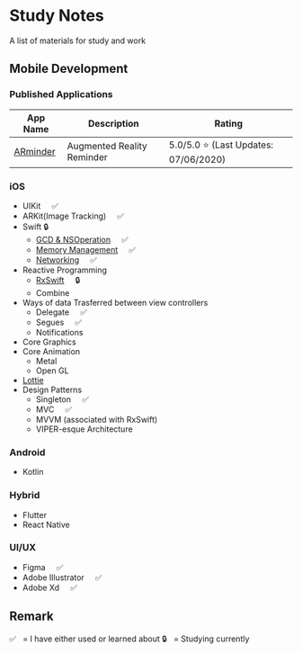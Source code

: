 # Study Notes
A list of materials for study and work

## Mobile Development

### Published Applications
App Name | Description | Rating
-------- | ----------  | ----------
<a href="https://apps.apple.com/tt/app/arminder/id1521786711">ARminder</a> | Augmented Reality Reminder | 5.0/5.0 ⭐ (Last Updates: 07/06/2020)


### iOS
- UIKit    &nbsp; &nbsp; ✅
- ARKit(Image Tracking)   &nbsp; &nbsp; ✅
- Swift  🔒
    - [GCD & NSOperation](Swifty&#32;Notes/GCD&#32;&&#32;NSOperation.md)  &nbsp; &nbsp; ✅
    - <a href="https://github.com/dks333/Study-Notes/blob/master/Swifty%20Notes/Automatic%20Reference%20Counting%20(ARC).md">Memory Management</a> &nbsp; &nbsp;  ✅
    - [Networking](Swifty&#32;Notes/Network.md)  &nbsp; &nbsp; ✅
- Reactive Programming
    - [RxSwift](Swifty&#32;Notes/RxSwift.md)  &nbsp; &nbsp; 🔒
    - Combine
- Ways of data Trasferred between view controllers
    - Delegate  &nbsp; &nbsp; ✅
    - Segues  &nbsp; &nbsp;  ✅
    - Notifications
- Core Graphics
- Core Animation
    - Metal
    - Open GL
- <a href="http://airbnb.io/lottie/#/README">Lottie</a>
- Design Patterns
   - Singleton   &nbsp; &nbsp; ✅
   - MVC   &nbsp; &nbsp; ✅
   - MVVM (associated with RxSwift)
   - VIPER-esque Architecture

### Android
 - Kotlin
 
### Hybrid 
- Flutter
- React Native

### UI/UX
- Figma  &nbsp; &nbsp;  ✅
- Adobe Illustrator  &nbsp; &nbsp;  ✅
- Adobe Xd  &nbsp; &nbsp;  ✅


## Remark
✅  &nbsp; = I have either used or learned about
🔒  &nbsp; = Studying currently
